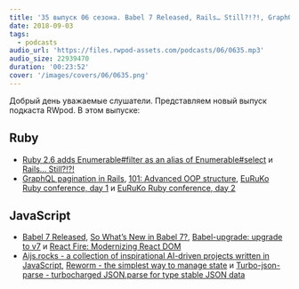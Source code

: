 ```yaml
---
title: '35 выпуск 06 сезона. Babel 7 Released, Rails… Still?!?!, GraphQL pagination in Rails, Aijs.rocks, Reworm, EuRuKo и прочее'
date: 2018-09-03
tags:
  - podcasts
audio_url: 'https://files.rwpod-assets.com/podcasts/06/0635.mp3'
audio_size: 22939470
duration: '00:23:52'
cover: '/images/covers/06/0635.png'
---
```


Добрый день уважаемые слушатели. Представляем новый выпуск подкаста RWpod. В этом выпуске:

## Ruby

- [Ruby 2.6 adds Enumerable#filter as an alias of Enumerable#select](https://blog.bigbinary.com/2018/08/28/ruby-2-6-adds-enumerable-filter-as-an-alias-of-enumerable-select.html) и [Rails… Still?!?!](https://blog.phusion.nl/2018/08/30/rails-still/)
- [GraphQL pagination in Rails](http://www.2n.pl/blog/graphql-pagination-in-rails), [101: Advanced OOP structure](https://blog.rebased.pl/2018/08/31/101-oop.html), [EuRuKo Ruby conference, day 1](https://blog.phusion.nl/2018/08/31/euruko-ruby-conference-day-1/) и [EuRuKo Ruby conference, day 2](https://blog.phusion.nl/2018/08/31/euruko-ruby-conference-day-2/)

## JavaScript

- [Babel 7 Released](https://babeljs.io/blog/2018/08/27/7.0.0), [So What’s New in Babel 7?](https://blog.bitsrc.io/so-whats-new-in-babel-7-ea97cb984ef0), [Babel-upgrade: upgrade to v7](https://github.com/babel/babel-upgrade) и [React Fire: Modernizing React DOM](https://github.com/facebook/react/issues/13525)
- [Aijs.rocks - a collection of inspirational AI-driven projects written in JavaScript](https://aijs.rocks/), [Reworm - the simplest way to manage state](https://github.com/pedronauck/reworm) и [Turbo-json-parse - turbocharged JSON.parse for type stable JSON data](https://github.com/mafintosh/turbo-json-parse)
